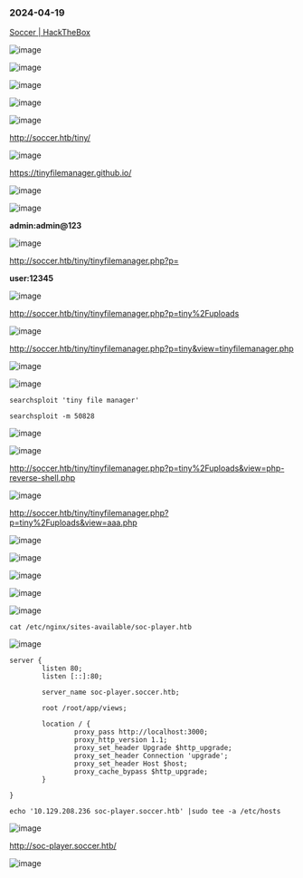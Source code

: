 ### 2024-04-19

[Soccer | HackTheBox](https://app.hackthebox.com/machines/Soccer)

![image](https://github.com/r1skkam/HackTheBox-Walkthroughs/assets/58542375/e3962273-55a8-424a-846b-3a22b1de7da8)

![image](https://github.com/r1skkam/HackTheBox-Walkthroughs/assets/58542375/01eb3854-8a08-432b-b96f-da07e468877c)

![image](https://github.com/r1skkam/HackTheBox-Walkthroughs/assets/58542375/97837b89-a423-4bf7-9ff8-15e8b0a58b31)

![image](https://github.com/r1skkam/HackTheBox-Walkthroughs/assets/58542375/fd003883-4abd-46de-a45b-09e9a883063b)

![image](https://github.com/r1skkam/HackTheBox-Walkthroughs/assets/58542375/283a5fb5-3bb3-4f5a-985e-552b181e405c)

http://soccer.htb/tiny/

![image](https://github.com/r1skkam/HackTheBox-Walkthroughs/assets/58542375/c0abbdcc-bf62-49d9-a520-da2678d5a3e5)

https://tinyfilemanager.github.io/

![image](https://github.com/r1skkam/HackTheBox-Walkthroughs/assets/58542375/a12b5c36-a21c-4c65-b469-26df88fa9ba3)

![image](https://github.com/r1skkam/HackTheBox-Walkthroughs/assets/58542375/d1a03218-7c1c-4ba1-b4bb-1646b2310101)

**admin:admin@123**

![image](https://github.com/r1skkam/HackTheBox-Walkthroughs/assets/58542375/4b715836-d82c-4ea5-9dbf-95ab9dbadfa6)

http://soccer.htb/tiny/tinyfilemanager.php?p=

**user:12345**

![image](https://github.com/r1skkam/HackTheBox-Walkthroughs/assets/58542375/576dfd30-5d9a-4fd6-9a52-35651a165ffb)

http://soccer.htb/tiny/tinyfilemanager.php?p=tiny%2Fuploads

![image](https://github.com/r1skkam/HackTheBox-Walkthroughs/assets/58542375/f115d39f-b164-4da2-9b39-abb2d80fb875)

http://soccer.htb/tiny/tinyfilemanager.php?p=tiny&view=tinyfilemanager.php

![image](https://github.com/r1skkam/HackTheBox-Walkthroughs/assets/58542375/09f48646-41e5-45a4-888e-31ab38062dfe)

![image](https://github.com/r1skkam/HackTheBox-Walkthroughs/assets/58542375/e6bf6ffd-563e-4d6c-aeaa-6383c9f3f05c)

```
searchsploit 'tiny file manager'
```

```
searchsploit -m 50828
```

![image](https://github.com/r1skkam/HackTheBox-Walkthroughs/assets/58542375/100bfbb8-c7b7-4450-829c-3431857e1a6d)

![image](https://github.com/r1skkam/HackTheBox-Walkthroughs/assets/58542375/7f70c8e8-edd9-4b4e-ab03-6221c00dc211)

http://soccer.htb/tiny/tinyfilemanager.php?p=tiny%2Fuploads&view=php-reverse-shell.php

![image](https://github.com/r1skkam/HackTheBox-Walkthroughs/assets/58542375/110f739d-2947-462e-b5fc-bff884d68fda)

http://soccer.htb/tiny/tinyfilemanager.php?p=tiny%2Fuploads&view=aaa.php

![image](https://github.com/r1skkam/HackTheBox-Walkthroughs/assets/58542375/1bdec955-f60c-487d-823a-4f400fa50828)

![image](https://github.com/r1skkam/HackTheBox-Walkthroughs/assets/58542375/ea2ebdbf-737d-4505-974c-c4909041f14e)

![image](https://github.com/r1skkam/HackTheBox-Walkthroughs/assets/58542375/ffc19f49-68d8-4a86-bc62-9afd0fa00c5c)

![image](https://github.com/r1skkam/HackTheBox-Walkthroughs/assets/58542375/9fbdcf57-f2c8-406b-b8f5-5adead166536)

![image](https://github.com/r1skkam/HackTheBox-Walkthroughs/assets/58542375/e5c6b863-d516-4703-9fa5-3eb272101cb5)

```
cat /etc/nginx/sites-available/soc-player.htb
```

![image](https://github.com/r1skkam/HackTheBox-Walkthroughs/assets/58542375/1884319a-769b-473e-9056-813d1536a295)

```
server {
        listen 80;
        listen [::]:80;

        server_name soc-player.soccer.htb;

        root /root/app/views;

        location / {
                proxy_pass http://localhost:3000;
                proxy_http_version 1.1;
                proxy_set_header Upgrade $http_upgrade;
                proxy_set_header Connection 'upgrade';
                proxy_set_header Host $host;
                proxy_cache_bypass $http_upgrade;
        }

}
```

```
echo '10.129.208.236 soc-player.soccer.htb' |sudo tee -a /etc/hosts
```

![image](https://github.com/r1skkam/HackTheBox-Walkthroughs/assets/58542375/e04dc9c1-8b47-4e5b-a923-2ab19548393d)

http://soc-player.soccer.htb/

![image](https://github.com/r1skkam/HackTheBox-Walkthroughs/assets/58542375/ed5df05c-fc0a-4e36-b5c8-41994eebedd7)
